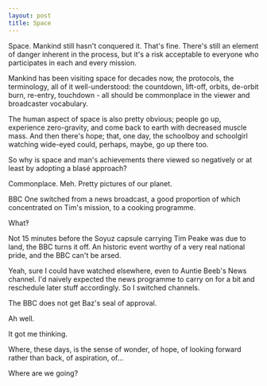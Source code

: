 ```yaml
---
layout: post
title: Space
---
```


Space.  Mankind still hasn't conquered it.  That's fine.  There's still an element of danger inherent in the process, but it's a risk acceptable to everyone who participates in each and every mission.

Mankind has been visiting space for decades now, the protocols, the terminology, all of it well-understood: the countdown, lift-off, orbits, de-orbit burn, re-entry, touchdown - all should be commonplace in the viewer and  broadcaster vocabulary.

The human aspect of space is also pretty obvious; people go up, experience zero-gravity, and come back to earth with decreased muscle mass.  And then there's hope; that, one day, the schoolboy and schoolgirl watching wide-eyed could, perhaps, maybe, go up there too.

So why is space and man's achievements there viewed so negatively or at least by adopting a blasé approach?

Commonplace.  Meh.  Pretty pictures of our planet.

BBC One switched from a news broadcast, a good proportion of which concentrated on Tim's mission, to a cooking programme.

What‽

Not 15 minutes before the Soyuz capsule carrying Tim Peake was due to land, the BBC turns it off.  An historic event worthy of a very real national pride, and the BBC can't be arsed.

Yeah, sure I could have watched elsewhere, even to Auntie Beeb's News channel.  I'd naively expected the news programme to carry on for a bit and reschedule later stuff accordingly.  So I switched channels.

The BBC does not get Baz's seal of approval.

Ah well.

It got me thinking.

Where, these days, is the sense of wonder, of hope, of looking forward rather than back, of aspiration, of…

Where are we going?

